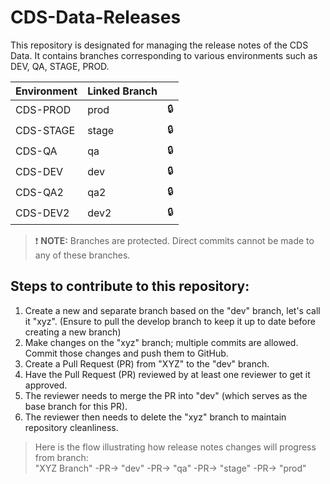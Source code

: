 # CDS-Data-Releases

This repository is designated for managing the release notes of the CDS Data. It contains branches corresponding to various environments such as DEV, QA, STAGE, PROD.

| Environment | Linked Branch |  |
|-------------|---------------|--|
| CDS-PROD    | prod          |🔒|
| CDS-STAGE   | stage         |🔒|
| CDS-QA      | qa            |🔒|
| CDS-DEV     | dev           |🔒|
| CDS-QA2     | qa2           |🔒|
| CDS-DEV2    | dev2          |🔒|

> ❗ **NOTE:** Branches are protected. Direct commits cannot be made to any of these branches.

## Steps to contribute to this repository:

1. Create a new and separate branch based on the "dev" branch, let's call it "xyz". (Ensure to pull the develop branch to keep it up to date before creating a new branch)
2. Make changes on the "xyz" branch; multiple commits are allowed. Commit those changes and push them to GitHub.
3. Create a Pull Request (PR) from "XYZ" to the "dev" branch.
4. Have the Pull Request (PR) reviewed by at least one reviewer to get it approved.
5. The reviewer needs to merge the PR into "dev" (which serves as the base branch for this PR).
6. The reviewer then needs to delete the "xyz" branch to maintain repository cleanliness.

> Here is the flow illustrating how release notes changes will progress from branch: <br />
"XYZ Branch" -PR-> "dev" -PR-> "qa" -PR-> "stage" -PR-> "prod"
